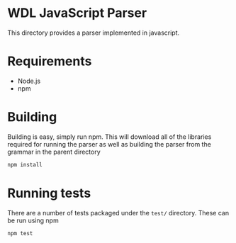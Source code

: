 # WDL JavaScript Parser

This directory provides a parser implemented in javascript. 

# Requirements
- Node.js
- npm

# Building

Building is easy, simply run npm. This will download all of the libraries required for running the parser as well
as building the parser from the grammar in the parent directory

```bash
npm install
```

# Running tests

There are a number of tests packaged under the `test/` directory. These can be run using npm

```bash
npm test
```
